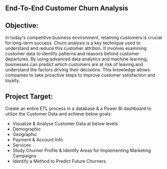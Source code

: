 ## End-To-End  Customer Churn Analysis

## Objective:
In today's competitive business environment, retaining customers is crucial for long-term success. Churn analysis is a key technique used to understand and reduce this customer attrition. It involves examining customer data to identify patterns and reasons behind customer departures. By using advanced data analytics and machine learning, businesses can predict which customers are at risk of leaving and understand the factors driving their decisions. This knowledge allows companies to take proactive steps to improve customer satisfaction and loyalty.

## Project Target:
Create an entire ETL process in a database & a Power BI dashboard to utilize the Customer Data and achieve below goals:
- Visualize & Analyse Customer Data at below levels
- Demographic
- Geographic
- Payment & Account Info
- Services
- Study Churner Profile & Identify Areas for Implementing Marketing Campaigns
- Identify a Method to Predict Future Churners
